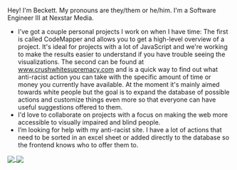 Hey! I'm Beckett. My pronouns are they/them or he/him.
I'm a Software Engineer III at Nexstar Media.

- I’ve got a couple personal projects I work on when I have time:
The first is called CodeMapper and allows you to get a high-level overview of a project. It's ideal for projects with a lot of JavaScript and we're working to make the results easier to understand if you have trouble seeing the visualizations.
The second can be found at <a href="http://www.crushwhitesupremacy.com">www.crushwhitesupremacy.com</a> and is a quick way to find out what anti-racist action you can take with the specific amount of time or money you currently have available. At the moment it's mainly aimed towards white people but the goal is to expand the database of possible actions and customize things even more so that everyone can have useful suggestions offered to them.
- I'd love to collaborate on projects with a focus on making the web more accessible to visually impaired and blind people.
- I’m looking for help with my anti-racist site. I have a lot of actions that need to be sorted in an excel sheet or added directly to the database so the frontend knows who to offer them to.

<a href="https://github.com/becketth/github-readme-stats">
  <img align="center" src="https://github-readme-stats.vercel.app/api?username=nexstar-beckett-hanan&show_icons=true&theme=algolia" />
</a>

<a href="https://github.com/becketth/convoychat">
  <img align="center" src="https://github-readme-stats.vercel.app/api/top-langs/?username=nexstar-beckett-hanan&layout=compact&langs_count=8&theme=algolia" />
</a>

